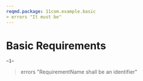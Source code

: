 ```yaml
---
reqmd.package: 11com.example.basic
> errors "It must be"
---
```


# Basic Requirements

`~1~`
> errors "RequirementName shall be an identifier"

